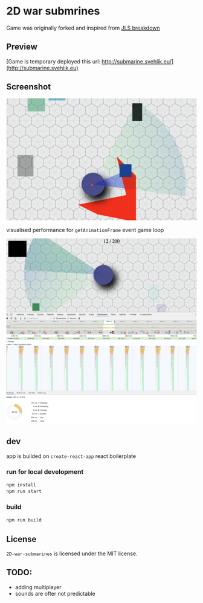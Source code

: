 # 2D war submrines

Game was originally forked and inspired from [JLS breakdown](https://github.com/Svehla/JLS-breakdown)

## Preview

[Game is temporary deployed this url: http://submarine.svehlik.eu/](http://submarine.svehlik.eu)

## Screenshot

![game preview](/docs/2D-war-submarines-prev-1.png)

visualised performance for `getAnimationFrame` event game loop

![game preview](/docs/2D-war-submarines-performance-prev.png)

## dev

app is builded on `create-react-app` react boilerplate

### run for local development

```bash
npm install
npm run start
```

### build

```bash
npm run build
```

## License

`2D-war-submarines` is licensed under the MIT license.

## TODO:

- adding multiplayer
- sounds are ofter not predictable

